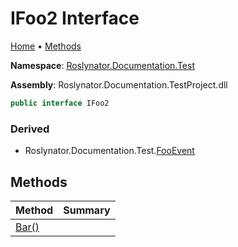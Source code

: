 <a name="_top"></a>

# IFoo2 Interface

[Home](../../../../README.md#_top) &#x2022; [Methods](#methods)

**Namespace**: [Roslynator.Documentation.Test](../README.md#_top)

**Assembly**: Roslynator\.Documentation\.TestProject\.dll

```csharp
public interface IFoo2
```

### Derived

* Roslynator\.Documentation\.Test\.[FooEvent](../FooEvent/README.md#_top)

## Methods

| Method | Summary |
| ------ | ------- |
| [Bar()](Bar/README.md#_top) | |

